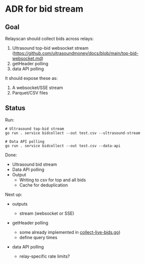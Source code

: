 # ADR for bid stream

## Goal

Relayscan should collect bids across relays:

1. Ultrasound top-bid websocket stream (https://github.com/ultrasoundmoney/docs/blob/main/top-bid-websocket.md)
2. getHeader polling
3. data API polling

It should expose these as:

1. A websocket/SSE stream
2. Parquet/CSV files

## Status

Run:

```
# Ultrasound top-bid stream
go run . service bidcollect --out test.csv --ultrasound-stream

# Data API polling
go run . service bidcollect --out test.csv --data-api
```

Done:

- Ultrasound bid stream
- Data API polling
- Output
  - Writing to csv for top and all bids
  - Cache for deduplication

Next up:

- outputs
  - stream (websocket or SSE)

- getHeader polling
  - some already implemented in [collect-live-bids.go](/cmd/service/collect-live-bids.go))
  - define query times

- data API polling
  - relay-specific rate limits?
